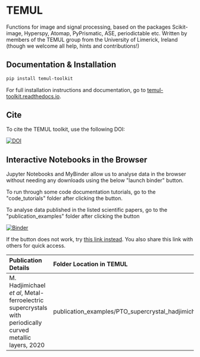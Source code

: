 # TEMUL
Functions for image and signal processing, based on the packages Scikit-image, Hyperspy, Atomap, PyPrismatic, ASE, periodictable etc. Written by members of the TEMUL group from the University of Limerick, Ireland (though we welcome all help, hints and contributions!)

## Documentation & Installation

```bash
pip install temul-toolkit
```

For full installation instructions and documentation, go to [temul-toolkit.readthedocs.io](https://temul-toolkit.readthedocs.io/en/latest/).

## Cite

To cite the TEMUL toolkit, use the following DOI:

[![DOI](https://www.zenodo.org/badge/203785298.svg)](https://www.zenodo.org/badge/latestdoi/203785298)


## Interactive Notebooks in the Browser

Jupyter Notebooks and MyBinder allow us to analyse data in the browser without needing any downloads using the below "launch binder" button.

To run through some code documentation tutorials, go to the "code_tutorials" folder after clicking the button.

To analyse data published in the listed scientific papers, go to the "publication_examples" folder after clicking the button

[![Binder](https://mybinder.org/badge_logo.svg)](https://mybinder.org/v2/gh/PinkShnack/TEMUL/master)

If the button does not work, try [this link instead](https://mybinder.org/v2/gh/PinkShnack/TEMUL/master). You also share this link with others for quick access.


| Publication Details   | Folder Location in TEMUL  |
| :------------------   | :-----------------------  |
| M. Hadjimichael *et al*, Metal-ferroelectric supercrystals with periodically curved metallic layers, 2020        | publication_examples/PTO_supercrystal_hadjimichael              |
